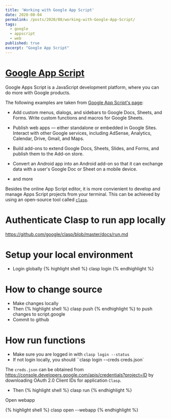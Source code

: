```yaml
---
title: 'Working with Google App Script'
date: 2020-08-04
permalink: /posts/2020/08/working-with-Google-App-Script/
tags:
  - google
  - appscript
  - web
published: true
excerpt: "Google App Script"
---
```

# [Google App Script](https://developers.google.com/apps-script/overview)
Google Apps Script is a JavaScript development platform, where you can do more with Google products. 

The following examples are taken from [Google App Script's page](https://developers.google.com/apps-script/overview):

* Add custom menus, dialogs, and sidebars to Google Docs, Sheets, and Forms.
Write custom functions and macros for Google Sheets.

* Publish web apps — either standalone or embedded in Google Sites.
Interact with other Google services, including AdSense, Analytics, Calendar, Drive, Gmail, and Maps.

* Build add-ons to extend Google Docs, Sheets, Slides, and Forms, and publish them to the Add-on store.
* Convert an Android app into an Android add-on so that it can exchange data with a user's Google Doc or Sheet on a mobile device.

* and more


Besides the online App Script editor, it is more convienient to develop and manage Apps Script projects from your terminal. This can be achieved by using an open-source tool called [`clasp`](http://g.co/codelabs/clasp).

# Authenticate Clasp to run app locally
https://github.com/google/clasp/blob/master/docs/run.md


# Setup your local environment

* Login globally
{% highlight shell %}
clasp login
{% endhighlight %}

# How to change source
* Make changes locally
* Then
{% highlight shell %} 
clasp push
{% endhighlight %}
to push changes to script.google
* Commit to github

# How run functions
* Make sure you are logged in with `clasp login --status`
* If not login locally, you should ``clasp login --creds creds.json`

The `creds.json` can be obtained from https://console.developers.google.com/apis/credentials?project=ID by downloading OAuth 2.0 Client IDs for application `Clasp`.


* Then
{% highlight shell %}
clasp run
{% endhighlight %}

Open webapp

{% highlight shell %}
clasp open --webapp
{% endhighlight %}


